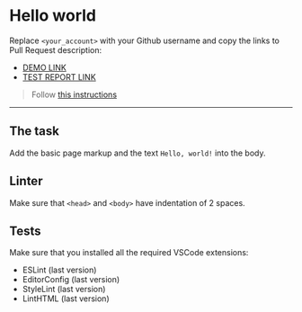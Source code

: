 # Hello world

Replace `<your_account>` with your Github username and copy the links to Pull Request description:
- [DEMO LINK](https://AnnaPshenychnykh.github.io/layout_hello-world/)
- [TEST REPORT LINK](https://AnnaPshenychnykh.github.io/layout_hello-world/report/html_report/)

> Follow [this instructions](https://mate-academy.github.io/layout_task-guideline/#how-to-solve-the-layout-tasks-on-github)
___

## The task

Add the basic page markup and the text `Hello, world!` into the body.

## Linter

Make sure that `<head>` and `<body>` have indentation of 2 spaces.

## Tests

Make sure that you installed all the required VSCode extensions:

- ESLint (last version)
- EditorConfig (last version)
- StyleLint (last version)
- LintHTML (last version)
